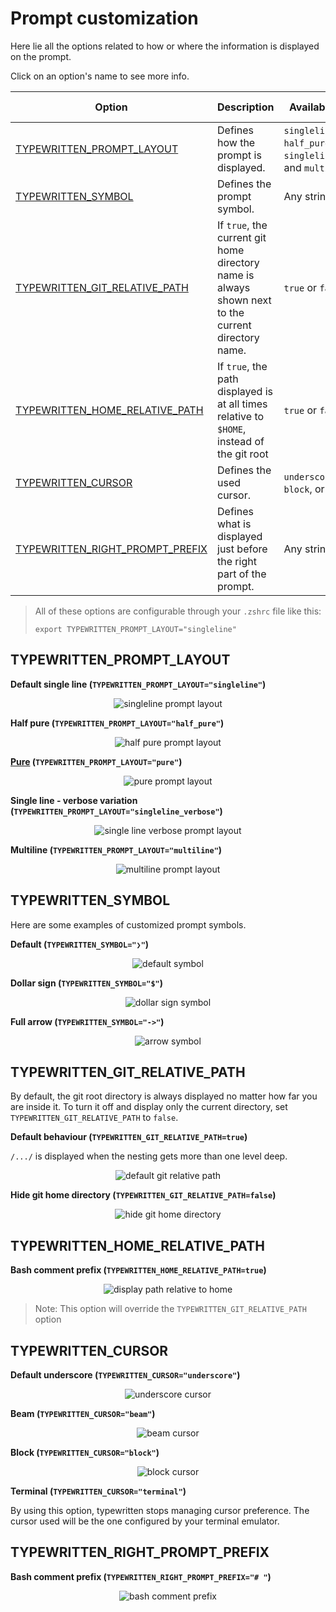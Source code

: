 # Prompt customization

Here lie all the options related to how or where the information is displayed on the prompt.

Click on an option's name to see more info.

| Option                                                              | Description                                                                                        | Available options                                                         | Default value |
| ------------------------------------------------------------------- | -------------------------------------------------------------------------------------------------- | ------------------------------------------------------------------------- | ------------- |
| [TYPEWRITTEN_PROMPT_LAYOUT](#typewritten_prompt_layout)             | Defines how the prompt is displayed.                                                               | `singleline`, `half_pure` , `pure`, `singleline_verbose`, and `multiline` | `singleline`  |
| [TYPEWRITTEN_SYMBOL](#typewritten_symbol)                           | Defines the prompt symbol.                                                                         | Any string value                                                          | `>`           |
| [TYPEWRITTEN_GIT_RELATIVE_PATH](#typewritten_git_relative_path)     | If `true`, the current git home directory name is always shown next to the current directory name. | `true` or `false`                                                         | `false`       |
| [TYPEWRITTEN_HOME_RELATIVE_PATH](#typewritten_home_relative_path)   | If `true`, the path displayed is at all times relative to `$HOME`, instead of the git root        | `true` or `false`                                                         | `false`       |
| [TYPEWRITTEN_CURSOR](#typewritten_cursor)                           | Defines the used cursor.                                                                           | `underscore`, `beam`, `block`, or `terminal`                              | `underscore`  |
| [TYPEWRITTEN_RIGHT_PROMPT_PREFIX](#typewritten_right_prompt_prefix) | Defines what is displayed just before the right part of the prompt.                                | Any string                                                                |               |

> All of these options are configurable through your `.zshrc` file like this:
>
> ```shell
> export TYPEWRITTEN_PROMPT_LAYOUT="singleline"
> ```

## TYPEWRITTEN_PROMPT_LAYOUT

**Default single line (`TYPEWRITTEN_PROMPT_LAYOUT="singleline"`)**

<p align="center">
  <img src="_media/layouts/singleline.png" alt="singleline prompt layout" />
</p>

**Half pure (`TYPEWRITTEN_PROMPT_LAYOUT="half_pure"`)**

<p align="center">
  <img src="_media/layouts/half_pure.png" alt="half pure prompt layout" />
</p>

**[Pure](https://github.com/sindresorhus/pure) (`TYPEWRITTEN_PROMPT_LAYOUT="pure"`)**

<p align="center">
  <img src="_media/layouts/pure.png" alt="pure prompt layout" />
</p>

**Single line - verbose variation (`TYPEWRITTEN_PROMPT_LAYOUT="singleline_verbose"`)**

<p align="center">
  <img src="_media/layouts/singleline_verbose.png" alt="single line verbose prompt layout" />
</p>

**Multiline (`TYPEWRITTEN_PROMPT_LAYOUT="multiline"`)**

<p align="center">
  <img src="_media/layouts/multiline.png" alt="multiline prompt layout" />
</p>

## TYPEWRITTEN_SYMBOL

Here are some examples of customized prompt symbols.

**Default (`TYPEWRITTEN_SYMBOL="❯"`)**

<p align="center">
  <img src="_media/symbols/default.png" alt="default symbol" />
</p>

**Dollar sign (`TYPEWRITTEN_SYMBOL="$"`)**

<p align="center">
  <img src="_media/symbols/dollar_sign.png" alt="dollar sign symbol" />
</p>

**Full arrow (`TYPEWRITTEN_SYMBOL="->"`)**

<p align="center">
  <img src="_media/symbols/arrow.png" alt="arrow symbol" />
</p>

## TYPEWRITTEN_GIT_RELATIVE_PATH

By default, the git root directory is always displayed no matter how far you are inside it.
To turn it off and display only the current directory, set `TYPEWRITTEN_GIT_RELATIVE_PATH` to `false`.

**Default behaviour (`TYPEWRITTEN_GIT_RELATIVE_PATH=true`)**

`/.../` is displayed when the nesting gets more than one level deep.

<p align="center">
  <img src="_media/git_relative_path/git_relative_path.png" alt="default git relative path" />
</p>

**Hide git home directory (`TYPEWRITTEN_GIT_RELATIVE_PATH=false`)**

<p align="center">
  <img src="_media/git_relative_path/git_no_relative_path.png" alt="hide git home directory" />
</p>

## TYPEWRITTEN_HOME_RELATIVE_PATH

**Bash comment prefix (`TYPEWRITTEN_HOME_RELATIVE_PATH=true`)**

<p align="center">
  <img src="_media/typewritten_home_relative_path.png" alt="display path relative to home" />
</p>

> Note: This option will override the `TYPEWRITTEN_GIT_RELATIVE_PATH` option

## TYPEWRITTEN_CURSOR

**Default underscore (`TYPEWRITTEN_CURSOR="underscore"`)**

<p align="center">
  <img src="_media/cursors/underscore.png" alt="underscore cursor" />
</p>

**Beam (`TYPEWRITTEN_CURSOR="beam"`)**

<p align="center">
  <img src="_media/cursors/beam.png" alt="beam cursor" />
</p>

**Block (`TYPEWRITTEN_CURSOR="block"`)**

<p align="center">
  <img src="_media/cursors/block.png" alt="block cursor" />
</p>

**Terminal (`TYPEWRITTEN_CURSOR="terminal"`)**

By using this option, typewritten stops managing cursor preference. The cursor used will be the one configured by your terminal emulator.

## TYPEWRITTEN_RIGHT_PROMPT_PREFIX

**Bash comment prefix (`TYPEWRITTEN_RIGHT_PROMPT_PREFIX="# "`)**

<p align="center">
  <img src="_media/right_prompt_prefix.png" alt="bash comment prefix" />
</p>
